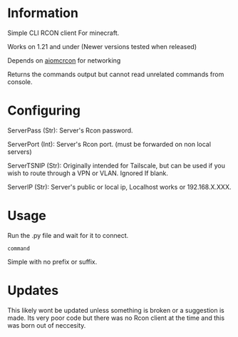# Information
  Simple CLI RCON client For minecraft. <p>
  Works on 1.21 and under (Newer versions tested when released) <p>
  Depends on [aiomcrcon](https://pypi.org/project/aio-mc-rcon/) for networking <p>
  Returns the commands output but cannot read unrelated commands from console. <p>
# Configuring
  ServerPass (Str): Server's Rcon password.<p>
  ServerPort (Int): Server's Rcon port. (must be forwarded on non local servers)<p>
  ServerTSNIP (Str): Originally intended for Tailscale, but can be used if you wish to route through a VPN or VLAN. Ignored If blank.<p>
  ServerIP (Str): Server's public or local ip, Localhost works or 192.168.X.XXX.<p>
# Usage
  Run the .py file and wait for it to connect.
  ```
  command
  ```
  Simple with no prefix or suffix.
# Updates
  This likely wont be updated unless something is broken or a suggestion is made. Its very poor code but there was no Rcon client at the time and this was born out of neccesity.
